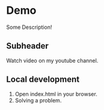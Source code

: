 # Demo

Some Description!

## Subheader

Watch video on my youtube channel.

## Local development

1. Open index.html in your browser.
2. Solving a problem.